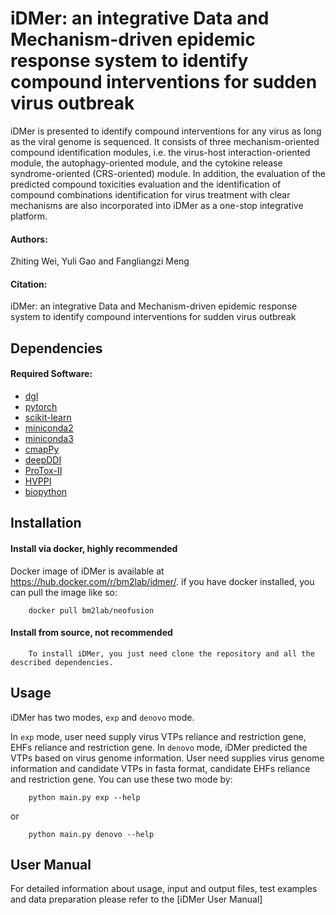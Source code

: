 # iDMer: an integrative Data and Mechanism-driven epidemic response system to identify compound interventions for sudden virus outbreak

iDMer is presented to identify compound interventions for any virus as long as the viral genome is sequenced. It consists of three mechanism-oriented compound identification modules, i.e. the virus-host interaction-oriented module, the autophagy-oriented module, and the cytokine release syndrome-oriented (CRS-oriented) module. In addition, the evaluation of the predicted compound toxicities evaluation and the identification of compound combinations identification for virus treatment with clear mechanisms are also incorporated into iDMer as a one-stop integrative platform.

#### Authors:
Zhiting Wei, Yuli Gao and Fangliangzi Meng

#### Citation:
iDMer: an integrative Data and Mechanism-driven epidemic response system to identify compound interventions for sudden virus outbreak

## Dependencies

#### Required Software:
* [dgl](https://www.dgl.ai/)
* [pytorch](https://pytorch.org/)
* [scikit-learn](https://scikit-learn.org/stable/index.html)
* [miniconda2](https://docs.conda.io/en/latest/miniconda.html)
* [miniconda3](https://docs.conda.io/en/latest/miniconda.html)
* [cmapPy](https://clue.io/cmapPy/index.html)
* [deepDDI](https://bitbucket.org/kaistsystemsbiology/deepddi/src/master/)
* [ProTox-II](http://tox.charite.de/protox_II)
* [HVPPI](http://zzdlab.com/hvppi/)
* [biopython](https://biopython.org/)

## Installation
#### Install via docker, highly recommended
Docker image of iDMer is available at https://hub.docker.com/r/bm2lab/idmer/.
if you have docker installed, you can pull the image like so:

        docker pull bm2lab/neofusion

#### Install from source, not recommended

        To install iDMer, you just need clone the repository and all the described dependencies.

## Usage
iDMer has two modes, `exp` and `denovo` mode.

In `exp` mode, user need supply virus VTPs reliance and restriction gene, EHFs reliance and restriction gene.
In `denovo` mode, iDMer predicted the VTPs based on virus genome information. User need supplies virus genome information and candidate VTPs in fasta format, candidate EHFs reliance and restriction gene.
You can use these two mode by:

        python main.py exp --help

or

        python main.py denovo --help

## User Manual
For detailed information about usage, input and output files, test examples and data preparation please refer to the [iDMer User Manual]































